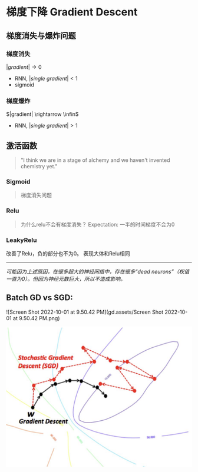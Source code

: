 # 梯度下降 Gradient Descent

## 梯度消失与爆炸问题
### 梯度消失

$|gradient| \rightarrow 0$
- RNN, $|single\ gradient| < 1$
- sigmoid

### 梯度爆炸
$|gradient| \rightarrow \infin$
- RNN, $|single\ gradient| > 1$

## 激活函数
> "I think we are in a stage of alchemy and we haven't invented chemistry yet."

### Sigmoid
> 梯度消失问题

### Relu
> 为什么relu不会有梯度消失？
Expectation: 一半的时间梯度不会为0

### LeakyRelu
改善了Relu，负的部分也不为0。
表现大体和Relu相同

----
*可能因为上述原因，在很多超大的神经网络中，存在很多“dead neurons”（权值一直为0）。但因为神经元数巨大，所以不造成影响。*

## Batch GD vs SGD:

![Screen Shot 2022-10-01 at 9.50.42 PM](gd.assets/Screen Shot 2022-10-01 at 9.50.42 PM.png)

<img src="gd.assets/Screen Shot 2022-10-01 at 9.52.16 PM.png" alt="Screen Shot 2022-10-01 at 9.52.16 PM" style="zoom:50%;" />

